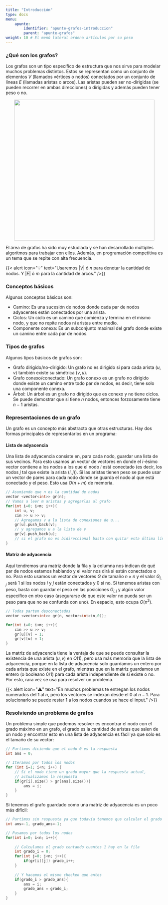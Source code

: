 ```yaml
---
title: "Introducción"
type: docs
menu:
    apunte:
        identifier: "apunte-grafos-introduccion"
        parent: "apunte-grafos"
weight: 10 # El menú lateral ordena artículos por su peso
---
```

### ¿Qué son los grafos?

Los grafos son un tipo específico de estructura que nos sirve para modelar muchos problemas distintos. Estos se representan como un conjunto de elementos $V$ (llamados vértices o nodos) conectados por un conjunto de líneas $E$ (llamadas aristas o arcos). Las aristas pueden ser no-dirigidas (se pueden recorrer en ambas direcciones) o dirigidas y además pueden tener peso o no.

<center> <img class="invertible" src="img/grafo.png" width="450"/> </center>

El área de grafos ha sido muy estudiada y se han desarrollado múltiples algoritmos para trabajar con ellos. Además, en programación competitiva es un tema que se repite con alta frecuencia.

{{< alert icon="💡" text="Usaremos $|V|$ ó $n$ para denotar la cantidad de nodos. Y $|E|$ ó $m$ para la cantidad de arcos." />}}

### Conceptos básicos

Algunos conceptos básicos son:
* Camino: Es una sucesión de nodos donde cada par de nodos adyacentes están conectados por una arista.
* Ciclos: Un ciclo es un camino que comienza y termina en el mismo nodo, y que no repite nodos ni aristas entre medio.
* Componente conexa: Es un subconjunto maximal del grafo donde existe un camino entre cada par de nodos.

### Tipos de grafos

Algunos tipos básicos de grafos son:

* Grafo dirigido/no-dirigido: Un grafo no es dirigido si para cada arista $(u,v)$ también existe su simétrica $(v,u)$.
* Grafo conexo/conectado: Un grafo conexo es un grafo no dirigido donde existe un camino entre todo par de nodos, es decir, tiene solo una componente conexa.
* Árbol: Un árbol es un grafo no dirigido que es conexo y no tiene ciclos. Se puede demostrar que si tiene $n$ nodos, entonces forzosamente tiene $n-1$ aristas.

### Representaciones de un grafo

Un grafo es un concepto más abstracto que otras estructuras. Hay dos formas principales de representarlos en un programa:

#### Lista de adyacencia
Una lista de adyacencia consiste en, para cada nodo, guardar una lista de sus vecinos. Para esto usamos un vector de vectores en donde el $i$-ésimo vector contiene a los nodos a los que el nodo $i$ está conectado (es decir, los nodos $j$ tal que existe la arista $(i,j)$). Si las aristas tienen peso se puede usar un vector de pares para cada nodo donde se guarda el nodo al que está conectado y el peso. Esto usa $O(n+m)$ de memoria.

```c++
// Asumiendo que n es la cantidad de nodos
vector <vector<int>> gr(n);
// Vamos a leer m aristas y agregarlas al grafo
for(int i=0; i<m; i++){
	int u, v;
	cin >> u >> v;
	// Agregamos v a la lista de conexiones de u...
	gr[u].push_back(v);
	// y agregamos u a la lista de v
	gr[v].push_back(u);
	// si el grafo no es bidireccional basta con quitar esta última línea
}
```

#### Matriz de adyacencia
Aquí tendremos una matriz donde la fila y la columna nos indican de qué par de nodos estamos hablando y el valor nos dirá si están conectados o no. Para esto usamos un vector de vectores $G$ de tamaño $n \times n$ y el valor $G_{i,j}$ será $1$ si los nodos $i$ y $j$ están conectados y $0$ si no. Si tenemos aristas con peso, basta con guardar el peso en las posiciones $G_{i,j}$ y algún valor específico en otro caso (asegurarse de que este valor no pueda ser un peso para que no se confunda con uno). En espacio, esto ocupa $O(n^2)$.

```c++
// Todos parten desconectados
vector <vector<int>> gr(n, vector<int>(n,0));

for(int i=0; i<m; i++){
	cin >> u >> v;
	gr[u][v] = 1;
	gr[v][u] = 1;
}
```

La matriz de adyacencia tiene la ventaja de que se puede consultar la existencia de una arista $(u, v)$ en $O(1)$, pero usa más memoria que la lista de adyacencia, porque en la lista de adyacencia solo guardamos un entero por cada arista que existe en el grafo, mientras que en la matriz guardamos un entero (o booleano 0/1) para cada arista independiente de si existe o no. Por esto, rara vez se usa para resolver un problema.

{{< alert icon="⚠️" text="En muchos problemas te entregan los nodos numerados del $1$ al $n$, pero los vectores se indexan desde el $0$ al $n-1$. Para solucionarlo se puede restar $1$ a los nodos cuandos se hace el input." />}}

### Resolviendo un problema de grafos

Un problema simple que podemos resolver es encontrar el nodo con el grado máximo en un grafo, el grado es la cantidad de aristas que salen de un nodo y encontrar esto en una lista de adyacencia es fácil ya que solo es el tamaño de su vector:

```c++
// Partimos diciendo que el nodo 0 es la respuesta
int ans = 0;

// Iteramos por todos los nodos
for (int i=1; i<n; i++) {
	// Si el nodo tiene un grado mayor que la respuesta actual,
	// actualizamos la respuesta
	if(gr[i].size() > gr[ans].size()){  
		ans = i;
	}
}
```

Si tenemos el grafo guardado como una matriz de adyacencia es un poco más difícil:

```c++
// Partimos sin respuesta ya que todavía tenemos que calcular el grado
int ans=-1, grado_ans=-1;

// Pasamos por todos los nodos
for(int i=0; i<n; i++){
	
	// Calculamos el grado contando cuantos 1 hay en la fila
	int grado_i = 0;
	for(int j=0; j<n; j++){
		if(gr[i][j]) grado_i++;
	}
	
	// Y hacemos el mismo checkeo que antes
	if(grado_i > grado_ans){
		ans = i;
		grado_ans = grado_i;
	}
}
```

